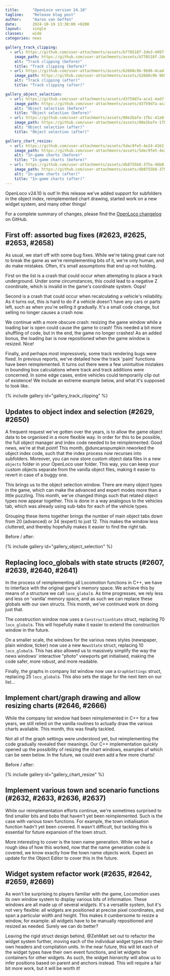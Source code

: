 ```yaml
---
title:      "OpenLoco version 24.10"
tagline:    "Release blog post"
author:     "Aaron van Geffen"
date:       2024-10-19 13:30:00 +0200
layout:     single
classes:    wide
categories: news

gallery_track_clipping:
  - url: https://github.com/user-attachments/assets/b770518f-2de3-4997-8308-af7acae95652
    image_path: https://github.com/user-attachments/assets/b770518f-2de3-4997-8308-af7acae95652
    alt: "Track clipping (before)"
    title: "Track clipping (before)"
  - url: https://github.com/user-attachments/assets/b2688c9b-9b96-4cad-add2-95f9a9bb6cf5
    image_path: https://github.com/user-attachments/assets/b2688c9b-9b96-4cad-add2-95f9a9bb6cf5
    alt: "Track clipping (after)"
    title: "Track clipping (after)"

gallery_object_selection:
  - url: https://github.com/user-attachments/assets/d3759d7a-aca1-4ad7-9554-b5bd2f459537
    image_path: https://github.com/user-attachments/assets/d3759d7a-aca1-4ad7-9554-b5bd2f459537
    alt: "Object selection (before)"
    title: "Object selection (before)"
  - url: https://github.com/user-attachments/assets/08e2bafe-1fbc-41a9-83ee-bb454985d048
    image_path: https://github.com/user-attachments/assets/08e2bafe-1fbc-41a9-83ee-bb454985d048
    alt: "Object selection (after)"
    title: "Object selection (after)"

gallery_chart_resize:
  - url: https://github.com/user-attachments/assets/5dec9fe5-4e24-4162-9410-2a715080992a
    image_path: https://github.com/user-attachments/assets/5dec9fe5-4e24-4162-9410-2a715080992a
    alt: "In-game charts (before)"
    title: "In-game charts (before)"
  - url: https://github.com/user-attachments/assets/db8755b8-375a-46b8-ba3c-8bfc8f492de2
    image_path: https://github.com/user-attachments/assets/db8755b8-375a-46b8-ba3c-8bfc8f492de2
    alt: "In-game charts (after)"
    title: "In-game charts (after)"
---
```


OpenLoco v24.10 is out! In this release we've added support for subfolders in
the object index, reimplemented chart drawing, started work on a new widget system,
and many other things!

For a complete summary of changes, please find the
[OpenLoco changelog](https://github.com/OpenLoco/OpenLoco/releases/tag/v24.10) on GitHub.

## First off: assorted bug fixes (#2623, #2625, #2653, #2658)

As usual, we start off with some bug fixes. While we're taking great care not to break the game
as we're reimplementing bits of it, we're only human, and do make mistakes. Often, it's
small assumptions that end up not holding.

First on the list is a crash that could occur when attempting to place a track underground.
Under some circumstances, this could lead to a negative Z coordinate, which is invalid in the game's
coordinate system. Oops!

Second is a crash that could occur when recalculating a vehicle's reliability. As it turns out,
this is hard to do if a vehicle doesn't have any cars or parts left, such as when you're selling
it gradually. It's a small code change, but selling no longer causes a crash now.

We continue with a more obscure crash: resizing the game window while a loading bar is open
could cause the game to crash! This needed a bit more shuffling of code, but in the end, the game
no longer crashes! As an added bonus, the loading bar is now repositioned when the game window
is resized. Nice!

Finally, and perhaps most impressively, some track rendering bugs were fixed. In previous reports,
we've detailed how the track 'paint' functions have been reimplemented. It turns out there were a
few unintuitive mistakes in bounding box calculations where track and track additions were concerned.
In some edge cases, entire vehicles could temporarily clip out of existence! We include an extreme
example below, and what it's supposed to look like.

{% include gallery id="gallery_track_clipping" %}

## Updates to object index and selection (#2629, #2650)

A frequent request we've gotten over the years, is to allow the game object data to be organised in a more
flexible way. In order for this to be possible, the full object manager and index code needed to be
reimplemented. Good news, we're at that point! This month, @duncanspumpkin reworked the object index code,
such that the index process now recurses into subfolders. Moreover, you can now store custom object data files
in a new `objects` folder in your OpenLoco user folder. This way, you can keep your custom objects
separate from the vanilla object files, making it easier to revert in case of a buggy one.

This brings us to the object selection window. There are many object types in the game, which can make
the advanced and expert modes more than a little puzzling. This month, we've changed things such that
related object types now appear together. This is done in a way analogous to the vehicles tab, which was
already using sub-tabs for each of the vehicle types.

Grouping these items together brings the number of main object tabs down from 20 (advanced) or 34 (expert)
to just 12. This makes the window less cluttered, and thereby hopefully makes it easier to find the right tab.

Before / after:

{% include gallery id="gallery_object_selection" %}

## Replacing loco_globals with state structs (#2607, #2639, #2640, #2641)

In the process of reimplementing all Locomotion functions in C++, we have to interface with the original
game's memory space. We achieve this by means of a structure we call `loco_global`s. As time progresses,
we rely less and less on 'vanilla' memory space, and as such we can replace these globals with our own
structs. This month, we've continued work on doing just that.

The construction window now uses a `ConstructionState` struct, replacing 70 `loco_global`s. This will
hopefully make it easier to extend the construction window in the future.

On a smaller scale, the windows for the various news styles (newspaper, plain window, ticker) now use
a new `NewsState` struct, replacing 10 `loco_global`s. This has also allowed us to massively simplify
the way the news windows' interactive "photo" viewports get initialised, making the code safer, more
robust, and more readable.

Finally, the graphs in company list window now use a `GraphSettings` struct, replacing 25 `loco_global`s.
This also sets the stage for the next item on our list...

## Implement chart/graph drawing and allow resizing charts (#2646, #2666)

While the company list window had been reimplemented in C++ for a few years, we still relied on the
vanilla routines to actually draw the various charts available. This month, this was finally tackled.

Not all of the graph settings were understood yet, but reimplementing the code gradually revealed their
meanings. Our C++ implementation quickly opened up the possibility of resizing the chart windows,
examples of which can be seen below. In the future, we could even add a few more charts!

Before / after:

{% include gallery id="gallery_chart_resize" %}

## Implement various town and scenario functions (#2632, #2633, #2636, #2637)

While our reimplementation efforts continue, we're sometimes surprised to find smaller bits and bobs
that haven't yet been reimplemented. Such is the case with various town functions. For example,
the town initialisation function hadn't yet been covered. It wasn't difficult, but tackling this
is essential for future expansion of the town struct.

More interesting to cover is the town name generation. While we had a rough idea of how this worked,
now that the name generation code is covered, we know exactly how the town name objects work.
Expect an update for the Object Editor to cover this in the future.

## Widget system refactor work (#2635, #2642, #2659, #2669)

As won't be surprising to players familiar with the game, Locomotion uses its own window system
to display various bits of information. These windows are all made up of several *widgets*. It's a
versatile system, but it's not very flexible: all widgets are positioned at precise pixel coordinates,
and span a particular width and height. This makes it cumbersome to resize a window, for example:
all widgets have to be manually repositioned and resized as needed. Surely we can do better?

Leaving the rigid struct design behind, @ZehMatt set out to refactor the widget system further,
moving each of the individual widget types into their own headers and compilation units. In the near
future, this will let each of the widget types have their own event functions, and let widgets
be containers for other widgets. As such, the widget *hierarchy* will allow us to infer positions
based on parent and anchors instead. This will require a fair bit more work, but it will be worth it!
